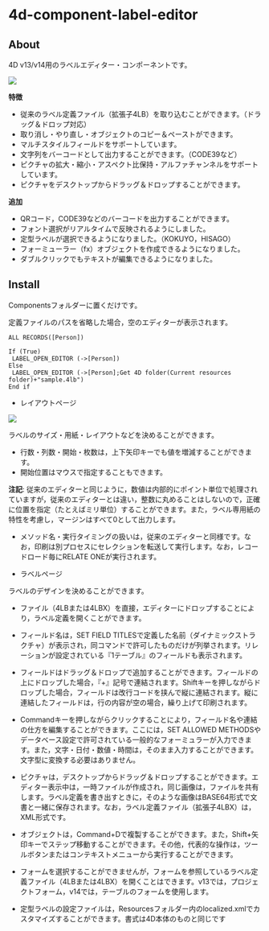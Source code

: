 # 4d-component-label-editor

About
-----
4D v13/v14用のラベルエディター・コンポーネントです。

![](https://github.com/miyako/4d-component-label-editor/blob/master/images/3.png)

**特徴**

* 従来のラベル定義ファイル（拡張子4LB）を取り込むことができます。（ドラッグ＆ドロップ対応）
* 取り消し・やり直し・オブジェクトのコピー＆ペーストができます。
* マルチスタイルフィールドをサポートしています。
* 文字列をバーコードとして出力することができます。（CODE39など）
* ピクチャの拡大・縮小・アスペクト比保持・アルファチャンネルをサポートしています。
* ピクチャをデスクトップからドラッグ＆ドロップすることができます。

**追加**

* QRコード，CODE39などのバーコードを出力することができます。
* フォント選択がリアルタイムで反映されるようにしました。
* 定型ラベルが選択できるようになりました。（KOKUYO，HISAGO）
* フォーミューラー（fx）オブジェクトを作成できるようになりました。
* ダブルクリックでもテキストが編集できるようになりました。

Install
-------
Componentsフォルダーに置くだけです。

定義ファイルのパスを省略した場合，空のエディターが表示されます。

```
ALL RECORDS([Person])

If (True)
 LABEL_OPEN_EDITOR (->[Person])
Else 
 LABEL_OPEN_EDITOR (->[Person];Get 4D folder(Current resources folder)+"sample.4lb")
End if 
```

* レイアウトページ

![](https://github.com/miyako/4d-component-label-editor/blob/master/images/4.png) 

ラベルのサイズ・用紙・レイアウトなどを決めることができます。

* 行数・列数・開始・枚数は，上下矢印キーでも値を増減することができます。
* 開始位置はマウスで指定することもできます。

**注記**: 従来のエディターと同じように，数値は内部的にポイント単位で処理されていますが，従来のエディターとは違い，整数に丸めることはしないので，正確に位置を指定（たとえばミリ単位）することができます。また，ラベル専用紙の特性を考慮し，マージンはすべて0として出力します。

* メソッド名・実行タイミングの扱いは，従来のエディターと同様です。なお，印刷は別プロセスにセレクションを転送して実行します。なお，レコードロード毎にRELATE ONEが実行されます。

* ラベルページ

ラベルのデザインを決めることができます。

* ファイル（4LBまたは4LBX）を直接，エディターにドロップすることにより，ラベル定義を開くことができます。

* フィールド名は，SET FIELD TITLESで定義した名前（ダイナミックストラクチャ）が表示され，同コマンドで許可したものだけが列挙されます。リレーションが設定されている『1テーブル』のフィールドも表示されます。

* フィールドはドラッグ＆ドロップで追加することができます。フィールドの上にドロップした場合，『+』記号で連結されます。Shiftキーを押しながらドロップした場合，フィールドは改行コードを挟んで縦に連結されます。縦に連結したフィールドは，行の内容が空の場合，繰り上げて印刷されます。

* Commandキーを押しながらクリックすることにより，フィールド名や連結の仕方を編集することができます。ここには，SET ALLOWED METHODSやデータベース設定で許可されている一般的なフォーミュラーが入力できます。また，文字・日付・数値・時間は，そのまま入力することができます。文字型に変換する必要はありません。

* ピクチャは，デスクトップからドラッグ＆ドロップすることができます。エディター表示中は，一時ファイルが作成され，同じ画像は，ファイルを共有します。ラベル定義を書き出すときに，そのような画像はBASE64形式で文書と一緒に保存されます。なお，ラベル定義ファイル（拡張子4LBX）は，XML形式です。

* オブジェクトは，Command+Dで複製することができます。また，Shift+矢印キーでステップ移動することができます。その他，代表的な操作は，ツールボタンまたはコンテキストメニューから実行することができます。

* フォームを選択することができませんが，フォームを参照しているラベル定義ファイル（4LBまたは4LBX）を開くことはできます。v13では，プロジェクトフォーム，v14では，テーブルのフォームを使用します。

* 定型ラベルの設定ファイルは，Resourcesフォルダー内のlocalized.xmlでカスタマイズすることができます。書式は4D本体のものと同じです
